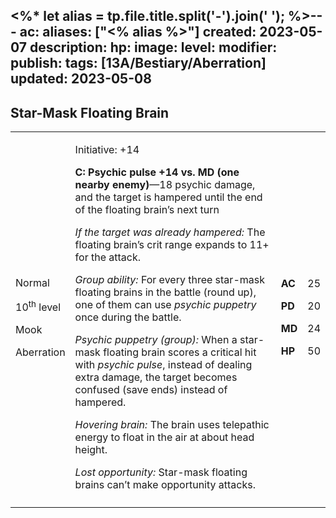 <%* let alias = tp.file.title.split('-').join(' '); %>---
ac: 
aliases: ["<% alias %>"]
created: 2023-05-07
description: 
hp: 
image: 
level: 
modifier: 
publish: 
tags: [13A/Bestiary/Aberration]
updated: 2023-05-08
---

## Star-Mask Floating Brain

<table>
<colgroup>
<col style="width: 16%" />
<col style="width: 72%" />
<col style="width: 5%" />
<col style="width: 5%" />
</colgroup>
<tbody>
<tr class="odd">
<td><p>Normal</p>
<p>10<sup>th</sup> level</p>
<p>Mook</p>
<p>Aberration</p></td>
<td><p>Initiative: +14</p>
<p><strong>C: Psychic pulse +14 vs. MD (one nearby enemy)</strong>—18
psychic damage, and the target is hampered until the end of the floating
brain’s next turn</p>
<p><em>If the target was already hampered:</em> The floating brain’s
crit range expands to 11+ for the attack.</p>
<p><em>Group ability:</em> For every three star-mask floating brains in
the battle (round up), one of them can use <em>psychic puppetry</em>
once during the battle.</p>
<p><em>Psychic puppetry (group):</em> When a star-mask floating brain
scores a critical hit with <em>psychic pulse</em>, instead of dealing
extra damage, the target becomes confused (save ends) instead of
hampered.</p>
<p><em>Hovering brain:</em> The brain uses telepathic energy to float in
the air at about head height.</p>
<p><em>Lost opportunity:</em> Star-mask floating brains can’t make
opportunity attacks.</p></td>
<td><p><strong>AC</strong></p>
<p><strong>PD</strong></p>
<p><strong>MD</strong></p>
<p><strong>HP</strong></p></td>
<td><p>25</p>
<p>20</p>
<p>24</p>
<p>50</p></td>
</tr>
<tr class="even">
<td></td>
<td></td>
<td></td>
<td></td>
</tr>
</tbody>
</table>
